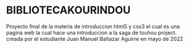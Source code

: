 # BIBLIOTECAKOURINDOU
Proyecto final de la materia de introduccion html5 y css3 el cual es una pagina web
la cual hace una introduccion a la saga de touhou project. creada por el estudiante
Juan Manuel Baltazar Aguirre en mayo de 2022
